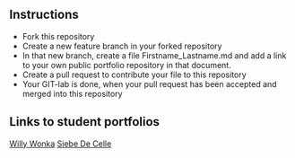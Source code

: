 ## Instructions
- Fork this repository
- Create a new feature branch in your forked repository
- In that new branch, create a file Firstname_Lastname.md and add a link to your own public portfolio repository in that document.
- Create a pull request to contribute your file to this repository
- Your GIT-lab is done, when your pull request has been accepted and merged into this repository

## Links to student portfolios
[Willy Wonka](https://www.google.com)
[Siebe De Celle](https://github.com/siebedc2/2imd-webtech3-portfolio.git)
